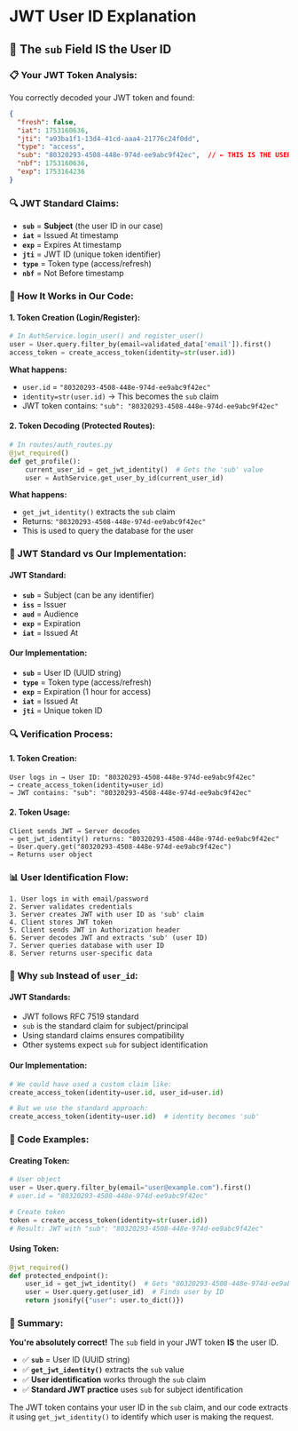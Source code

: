 # JWT User ID Explanation

## 🎯 **The `sub` Field IS the User ID**

### **📋 Your JWT Token Analysis:**

You correctly decoded your JWT token and found:
```json
{
  "fresh": false,
  "iat": 1753160636,
  "jti": "a93ba1f1-13d4-41cd-aaa4-21776c24f0dd",
  "type": "access",
  "sub": "80320293-4508-448e-974d-ee9abc9f42ec",  // ← THIS IS THE USER ID
  "nbf": 1753160636,
  "exp": 1753164236
}
```

### **🔍 JWT Standard Claims:**

- **`sub`** = **Subject** (the user ID in our case)
- **`iat`** = Issued At timestamp
- **`exp`** = Expires At timestamp
- **`jti`** = JWT ID (unique token identifier)
- **`type`** = Token type (access/refresh)
- **`nbf`** = Not Before timestamp

### **🔧 How It Works in Our Code:**

#### **1. Token Creation (Login/Register):**
```python
# In AuthService.login_user() and register_user()
user = User.query.filter_by(email=validated_data['email']).first()
access_token = create_access_token(identity=str(user.id))
```

**What happens:**
- `user.id` = `"80320293-4508-448e-974d-ee9abc9f42ec"`
- `identity=str(user.id)` → This becomes the `sub` claim
- JWT token contains: `"sub": "80320293-4508-448e-974d-ee9abc9f42ec"`

#### **2. Token Decoding (Protected Routes):**
```python
# In routes/auth_routes.py
@jwt_required()
def get_profile():
    current_user_id = get_jwt_identity()  # Gets the 'sub' value
    user = AuthService.get_user_by_id(current_user_id)
```

**What happens:**
- `get_jwt_identity()` extracts the `sub` claim
- Returns: `"80320293-4508-448e-974d-ee9abc9f42ec"`
- This is used to query the database for the user

### **🎯 JWT Standard vs Our Implementation:**

#### **JWT Standard:**
- **`sub`** = Subject (can be any identifier)
- **`iss`** = Issuer
- **`aud`** = Audience
- **`exp`** = Expiration
- **`iat`** = Issued At

#### **Our Implementation:**
- **`sub`** = User ID (UUID string)
- **`type`** = Token type (access/refresh)
- **`exp`** = Expiration (1 hour for access)
- **`iat`** = Issued At
- **`jti`** = Unique token ID

### **🔍 Verification Process:**

#### **1. Token Creation:**
```
User logs in → User ID: "80320293-4508-448e-974d-ee9abc9f42ec"
→ create_access_token(identity=user_id)
→ JWT contains: "sub": "80320293-4508-448e-974d-ee9abc9f42ec"
```

#### **2. Token Usage:**
```
Client sends JWT → Server decodes
→ get_jwt_identity() returns: "80320293-4508-448e-974d-ee9abc9f42ec"
→ User.query.get("80320293-4508-448e-974d-ee9abc9f42ec")
→ Returns user object
```

### **📊 User Identification Flow:**

```
1. User logs in with email/password
2. Server validates credentials
3. Server creates JWT with user ID as 'sub' claim
4. Client stores JWT token
5. Client sends JWT in Authorization header
6. Server decodes JWT and extracts 'sub' (user ID)
7. Server queries database with user ID
8. Server returns user-specific data
```

### **🎯 Why `sub` Instead of `user_id`:**

#### **JWT Standards:**
- JWT follows RFC 7519 standard
- `sub` is the standard claim for subject/principal
- Using standard claims ensures compatibility
- Other systems expect `sub` for subject identification

#### **Our Implementation:**
```python
# We could have used a custom claim like:
create_access_token(identity=user.id, user_id=user.id)

# But we use the standard approach:
create_access_token(identity=user.id)  # identity becomes 'sub'
```

### **🔧 Code Examples:**

#### **Creating Token:**
```python
# User object
user = User.query.filter_by(email="user@example.com").first()
# user.id = "80320293-4508-448e-974d-ee9abc9f42ec"

# Create token
token = create_access_token(identity=str(user.id))
# Result: JWT with "sub": "80320293-4508-448e-974d-ee9abc9f42ec"
```

#### **Using Token:**
```python
@jwt_required()
def protected_endpoint():
    user_id = get_jwt_identity()  # Gets "80320293-4508-448e-974d-ee9abc9f42ec"
    user = User.query.get(user_id)  # Finds user by ID
    return jsonify({"user": user.to_dict()})
```

### **📝 Summary:**

**You're absolutely correct!** The `sub` field in your JWT token **IS** the user ID. 

- ✅ **`sub`** = User ID (UUID string)
- ✅ **`get_jwt_identity()`** extracts the `sub` value
- ✅ **User identification** works through the `sub` claim
- ✅ **Standard JWT practice** uses `sub` for subject identification

The JWT token contains your user ID in the `sub` claim, and our code extracts it using `get_jwt_identity()` to identify which user is making the request. 